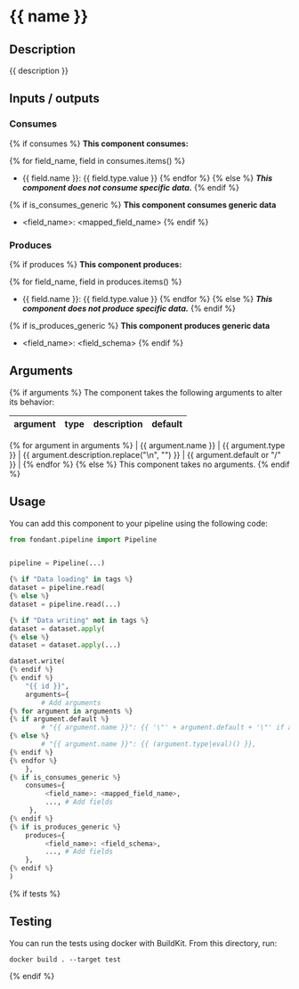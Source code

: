 # {{ name }}

## Description
{{ description }}

## Inputs / outputs

### Consumes
{% if consumes %}
**This component consumes:**

{% for field_name, field in consumes.items() %}
- {{ field.name }}: {{ field.type.value }}
{% endfor %}
{% else %}
_**This component does not consume specific data.**_
{% endif %}

{% if is_consumes_generic %}
**This component consumes generic data**
- <field_name>: <mapped_field_name>
{% endif %}


### Produces

{% if produces %}
**This component produces:**

{% for field_name, field in produces.items() %}
- {{ field.name }}: {{ field.type.value }}
{% endfor %}
{% else %}
_**This component does not produce specific data.**_
{% endif %}

{% if is_produces_generic %}
**This component produces generic data**
- <field_name>: <field_schema>
{% endif %}

## Arguments

{% if arguments %}
The component takes the following arguments to alter its behavior:

| argument | type | description | default |
| -------- | ---- | ----------- | ------- |
{% for argument in arguments %}
| {{ argument.name }} | {{ argument.type }} | {{ argument.description.replace("\n", "") }} | {{ argument.default or "/" }} |
{% endfor %}
{% else %}
This component takes no arguments.
{% endif %}

## Usage

You can add this component to your pipeline using the following code:

```python
from fondant.pipeline import Pipeline


pipeline = Pipeline(...)

{% if "Data loading" in tags %}
dataset = pipeline.read(
{% else %}
dataset = pipeline.read(...)

{% if "Data writing" not in tags %}
dataset = dataset.apply(
{% else %}
dataset = dataset.apply(...)

dataset.write(
{% endif %}
{% endif %}
    "{{ id }}",
    arguments={
        # Add arguments
{% for argument in arguments %}
{% if argument.default %}
        # "{{ argument.name }}": {{ '\"' + argument.default + '\"' if argument.default is string else argument.default }},
{% else %}
        # "{{ argument.name }}": {{ (argument.type|eval)() }},
{% endif %}
{% endfor %}
    },
{% if is_consumes_generic %}
    consumes={
         <field_name>: <mapped_field_name>,
         ..., # Add fields
     },
{% endif %}
{% if is_produces_generic %}
    produces={
         <field_name>: <field_schema>,
         ..., # Add fields
    },
{% endif %}
)
```

{% if tests %}
## Testing

You can run the tests using docker with BuildKit. From this directory, run:
```
docker build . --target test
```
{% endif %}
